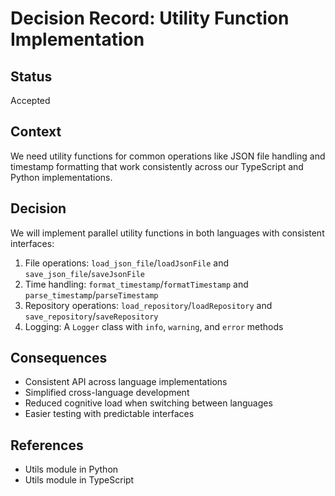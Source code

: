 # Decision Record: Utility Function Implementation

## Status
Accepted

## Context
We need utility functions for common operations like JSON file handling and timestamp formatting that work consistently across our TypeScript and Python implementations.

## Decision
We will implement parallel utility functions in both languages with consistent interfaces:

1. File operations: `load_json_file`/`loadJsonFile` and `save_json_file`/`saveJsonFile`
2. Time handling: `format_timestamp`/`formatTimestamp` and `parse_timestamp`/`parseTimestamp`
3. Repository operations: `load_repository`/`loadRepository` and `save_repository`/`saveRepository`
4. Logging: A `Logger` class with `info`, `warning`, and `error` methods

## Consequences
- Consistent API across language implementations
- Simplified cross-language development
- Reduced cognitive load when switching between languages
- Easier testing with predictable interfaces

## References
- Utils module in Python
- Utils module in TypeScript
